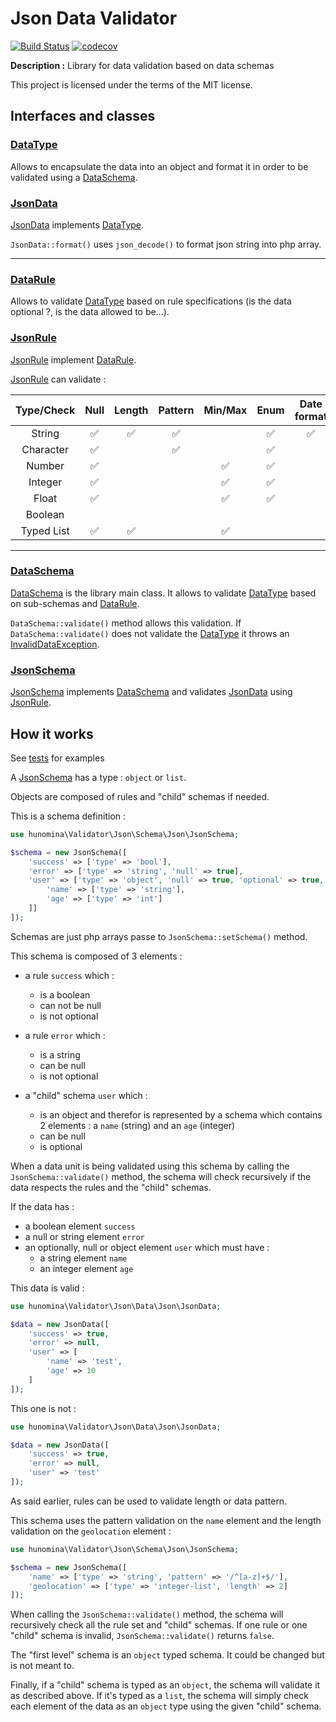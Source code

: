 # Json Data Validator

[![Build Status](https://travis-ci.com/hunomina/data-validator.svg?branch=master)](https://travis-ci.com/hunomina/data-validator)
[![codecov](https://codecov.io/gh/hunomina/data-validator/branch/master/graph/badge.svg)](https://codecov.io/gh/hunomina/data-validator)

__Description :__ Library for data validation based on data schemas

This project is licensed under the terms of the MIT license.

## Interfaces and classes

### [DataType](https://github.com/hunomina/json-data-validator/blob/master/src/Data/DataType.php)

Allows to encapsulate the data into an object and format it in order to be validated using a [DataSchema](https://github.com/hunomina/json-data-validator/blob/master/src/Schema/DataSchema.php).

### [JsonData](https://github.com/hunomina/json-data-validator/blob/master/src/Data/JsonData.php)

[JsonData](https://github.com/hunomina/json-data-validator/blob/master/src/Data/JsonData.php) implements [DataType](https://github.com/hunomina/json-data-validator/blob/master/src/Data/DataType.php).

`JsonData::format()` uses `json_decode()` to format json string into php array.

---

### [DataRule](https://github.com/hunomina/json-data-validator/blob/master/src/Rule/Rule.php)

Allows to validate [DataType]() based on rule specifications (is the data optional ?, is the data allowed to be...).

### [JsonRule](https://github.com/hunomina/json-data-validator/blob/master/src/Rule/JsonRule.php)

[JsonRule](https://github.com/hunomina/json-data-validator/blob/master/src/Rule/JsonRule.php) implement [DataRule](https://github.com/hunomina/json-data-validator/blob/master/src/Rule/Rule.php).

[JsonRule](https://github.com/hunomina/json-data-validator/blob/master/src/Rule/JsonRule.php) can validate :

 Type/Check | Null | Length | Pattern | Min/Max | Enum | Date format | Empty
:---------: | :----: | :-----: | :-----: | :--: | :---------: | :---: | :---: 
  String    | :white_check_mark: | :white_check_mark: | :white_check_mark: |         | :white_check_mark: | :white_check_mark: |:white_check_mark:
 Character  | :white_check_mark: |  | :white_check_mark: |         | :white_check_mark: |             |
  Number    | :white_check_mark: |        |         | :white_check_mark: | :white_check_mark: |  |
  Integer   | :white_check_mark: |        |         | :white_check_mark: | :white_check_mark: |             |
   Float    | :white_check_mark: |        |         | :white_check_mark: | :white_check_mark: |             |
  Boolean   |     |        |         |         |      |             |
 Typed List | :white_check_mark: | :white_check_mark: |  | :white_check_mark: |  |  |:white_check_mark:

---

### [DataSchema](https://github.com/hunomina/json-data-validator/blob/master/src/Schema/DataSchema.php)

[DataSchema](https://github.com/hunomina/json-data-validator/blob/master/src/Schema/DataSchema.php) is the library main class. It allows to validate [DataType](https://github.com/hunomina/json-data-validator/blob/master/src/Data/DataType.php) based on sub-schemas and [DataRule](https://github.com/hunomina/json-data-validator/blob/master/src/Rule/Rule.php).

`DataSchema::validate()` method allows this validation. If  `DataSchema::validate()` does not validate the [DataType](https://github.com/hunomina/json-data-validator/blob/master/src/Data/DataType.php) it throws an [InvalidDataException]().

### [JsonSchema](https://github.com/hunomina/json-data-validator/blob/master/src/Schema/JsonSchema.php)

[JsonSchema](https://github.com/hunomina/json-data-validator/blob/master/src/Schema/JsonSchema.php) implements [DataSchema](https://github.com/hunomina/json-data-validator/blob/master/src/Schema/DataSchema.php) and validates [JsonData](https://github.com/hunomina/json-data-validator/blob/master/src/Data/JsonData.php) using [JsonRule](https://github.com/hunomina/json-data-validator/blob/master/src/Rule/JsonRule.php).

## How it works

See [tests](https://github.com/hunomina/json-data-validator/tree/master/tests) for examples

A [JsonSchema](https://github.com/hunomina/json-data-validator/blob/master/src/Schema/JsonSchema.php) has a type : `object` or `list`.

Objects are composed of rules and "child" schemas if needed.

This is a schema definition :

```php
use hunomina\Validator\Json\Schema\Json\JsonSchema;

$schema = new JsonSchema([
    'success' => ['type' => 'bool'],
    'error' => ['type' => 'string', 'null' => true],
    'user' => ['type' => 'object', 'null' => true, 'optional' => true, 'schema' => [
        'name' => ['type' => 'string'],
        'age' => ['type' => 'int']
    ]]
]);
```

Schemas are just php arrays passe to `JsonSchema::setSchema()` method.

This schema is composed of 3 elements :
- a rule `success` which :
    - is a boolean
    - can not be null
    - is not optional
   
- a rule `error` which :
    - is a string
    - can be null
    - is not optional
    
- a "child" schema `user` which :
    - is an object and therefor is represented by a schema which contains 2 elements : a `name` (string) and an `age` (integer)
    - can be null
    - is optional
    

When a data unit is being validated using this schema by calling the `JsonSchema::validate()` method, the schema will check recursively if the data respects the rules and the "child" schemas.

If the data has :
- a boolean element `success`
- a null or string element `error`
- an optionally, null or object element `user` which must have :
    - a string element `name`
    - an integer element `age`
    

This data is valid :

```php
use hunomina\Validator\Json\Data\Json\JsonData;

$data = new JsonData([
    'success' => true,
    'error' => null,
    'user' => [
        'name' => 'test',
        'age' => 10
    ]
]);
```

This one is not :

```php
use hunomina\Validator\Json\Data\Json\JsonData;

$data = new JsonData([
    'success' => true,
    'error' => null,
    'user' => 'test'
]);
```

As said earlier, rules can be used to validate length or data pattern.

This schema uses the pattern validation on the `name` element and the length validation on the `geolocation` element :

```php
use hunomina\Validator\Json\Schema\Json\JsonSchema;

$schema = new JsonSchema([
    'name' => ['type' => 'string', 'pattern' => '/^[a-z]+$/'],
    'geolocation' => ['type' => 'integer-list', 'length' => 2]
]);
```

When calling the `JsonSchema::validate()` method, the schema will recursively check all the rule set and "child" schemas. If one rule or one "child" schema is invalid, `JsonSchema::validate()` returns `false`.

The "first level" schema is an `object` typed schema. It could be changed but is not meant to.

Finally, if a "child" schema is typed as an `object`, the schema will validate it as described above. If it's typed as a `list`, the schema will simply check each element of the data as an `object` type using the given "child" schema.